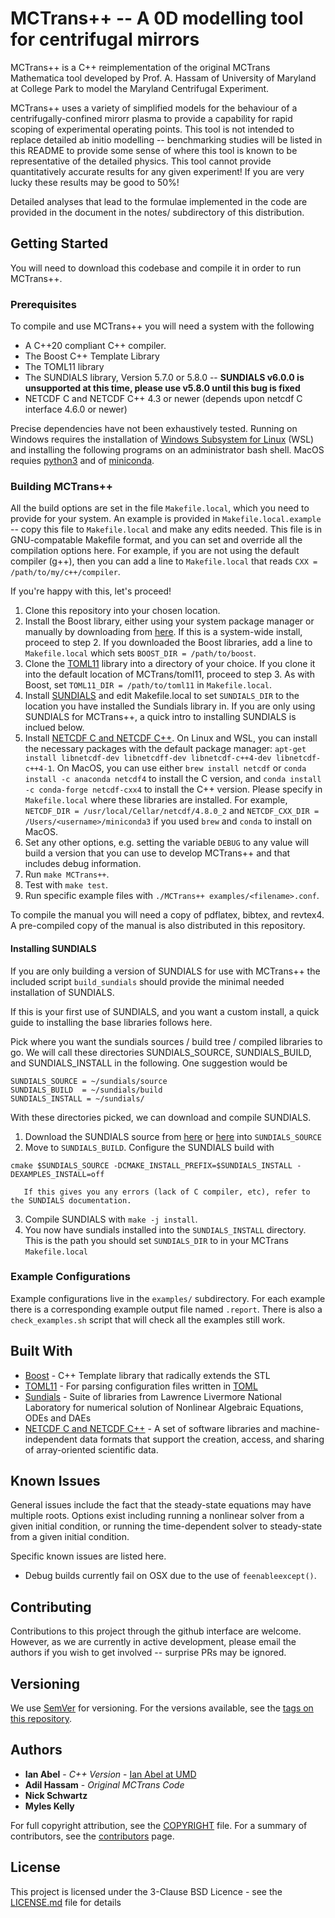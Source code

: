 # MCTrans++ -- A 0D modelling tool for centrifugal mirrors

MCTrans++ is a C++ reimplementation of the original MCTrans Mathematica tool developed by Prof. A. Hassam of
University of Maryland at College Park to model the Maryland Centrifugal Experiment.

MCTrans++ uses a variety of simplified models for the behaviour of a centrifugally-confined mirorr plasma to provide a capability
for rapid scoping of experimental operating points. This tool is not intended to replace detailed ab initio modelling -- benchmarking studies
will be listed in this README to provide some sense of where this tool is known to be representative of the detailed physics. This tool
cannot provide quantitatively accurate results for any given experiment! If you are very lucky these results may be good to 50%!

Detailed analyses that lead to the formulae implemented in the code are provided in the document in the notes/ subdirectory of this distribution.

## Getting Started

You will need to download this codebase and compile it in order to run MCTrans++.

### Prerequisites

To compile and use MCTrans++ you will need a system with the following

 - A C++20 compliant C++ compiler.
 - The Boost C++ Template Library
 - The TOML11 library
 - The SUNDIALS library, Version 5.7.0 or 5.8.0 -- **SUNDIALS v6.0.0 is unsupported at this time, please use v5.8.0 until this bug is fixed**
 - NETCDF C and NETCDF C++ 4.3 or newer (depends upon netcdf C interface 4.6.0 or newer)

Precise dependencies have not been exhaustively tested. Running on Windows requires the installation of [Windows Subsystem for Linux](https://docs.microsoft.com/en-us/windows/wsl/install) (WSL) and installing the following programs on an administrator bash shell. MacOS requies [python3](https://www.python.org/downloads/) and of [miniconda](https://docs.conda.io/projects/conda/en/latest/user-guide/install/macos.html).

### Building MCTrans++

All the build options are set in the file `Makefile.local`, which you need to provide for your system.
An example is provided in `Makefile.local.example` -- copy this file to `Makefile.local` and make any edits needed.
This file is in GNU-compatable Makefile format, and you can set and override all the compilation options here.
For example, if you are not using the default compiler (g++), then you can add a line to `Makefile.local` that reads `CXX = /path/to/my/c++/compiler`.

If you're happy with this, let's proceed!

 1. Clone this repository into your chosen location.
 2. Install the Boost library, either using your system package manager or manually by downloading from [here](https://www.boost.org). If this is a system-wide install,
 proceed to step 2. If you downloaded the Boost libraries, add a line to `Makefile.local` which sets `BOOST_DIR = /path/to/boost`.
 3. Clone the [TOML11](http://github.com/toruniina/toml11) library into a directory of your choice. If you clone it into the default location of MCTrans/toml11, proceed to step 3. As with Boost, set `TOML11_DIR = /path/to/toml11` in `Makefile.local`.
 4. Install [SUNDIALS](https://computing.llnl.gov/projects/sundials) and edit Makefile.local to set `SUNDIALS_DIR` to the location you have installed the Sundials library in. If you are only using SUNDIALS for MCTrans++, a quick intro to installing SUNDIALS is inclued below.
 5. Install [NETCDF C and NETCDF C++](https://www.unidata.ucar.edu/software/netcdf/). On Linux and WSL, you can install the necessary packages with the default package manager: `apt-get install libnetcdf-dev libnetcdff-dev libnetcdf-c++4-dev libnetcdf-c++4-1`. On MacOS, you can use either `brew install netcdf` or `conda install -c anaconda netcdf4` to install the C version, and `conda install -c conda-forge netcdf-cxx4` to install the C++ version. Please specify in `Makefile.local` where these libraries are installed. For example, `NETCDF_DIR = /usr/local/Cellar/netcdf/4.8.0_2` and `NETCDF_CXX_DIR = /Users/<username>/miniconda3` if you used `brew` and `conda` to install on MacOS.
 6. Set any other options, e.g. setting the variable `DEBUG` to any value will build a version that you can use to develop MCTrans++ and that includes debug information.
 7. Run `make MCTrans++`.
 8. Test with `make test`.
 9. Run specific example files with `./MCTrans++ examples/<filename>.conf`.

To compile the manual you will need a copy of pdflatex, bibtex, and revtex4. A pre-compiled copy of the manual is also distributed in this repository.

#### Installing SUNDIALS

If you are only building a version of SUNDIALS for use with MCTrans++ the included script `build_sundials` should provide
the minimal needed installation of SUNDIALS.

If this is your first use of SUNDIALS, and you want a custom install, a quick guide to installing the base libraries follows here.

Pick where you want the sundials sources / build tree / compiled libraries to go. We will call these directories
SUNDIALS_SOURCE, SUNDIALS_BUILD, and SUNDIALS_INSTALL in the following. One suggestion would be
```
SUNDIALS_SOURCE = ~/sundials/source
SUNDIALS_BUILD  = ~/sundials/build
SUNDIALS_INSTALL = ~/sundials/
```

With these directories picked, we can download and compile SUNDIALS.

 1. Download the SUNDIALS source from [here](https://computing.llnl.gov/projects/sundials) or [here](https://github.com/LLNL/sundials) into `SUNDIALS_SOURCE`
 2. Move to `SUNDIALS_BUILD`. Configure the SUNDIALS build with
 ```
 cmake $SUNDIALS_SOURCE -DCMAKE_INSTALL_PREFIX=$SUNDIALS_INSTALL -DEXAMPLES_INSTALL=off
 ```
	   If this gives you any errors (lack of C compiler, etc), refer to the SUNDIALS documentation.
 3. Compile SUNDIALS with `make -j install`.
 4. You now have sundials installed into the `SUNDIALS_INSTALL` directory. This is the path you should set `SUNDIALS_DIR` to in your MCTrans `Makefile.local`


### Example Configurations

Example configurations live in the `examples/` subdirectory. For each example there is a corresponding example output file named `.report`.
There is also a `check_examples.sh` script that will check all the examples still work.

## Built With

* [Boost](http://boost.org) - C++ Template library that radically extends the STL
* [TOML11](http://github.com/toruniina/toml11) - For parsing configuration files written in [TOML](https://github.com/toml-lang/toml)
* [Sundials](https://computing.llnl.gov/projects/sundials) - Suite of libraries from Lawrence Livermore National Laboratory for numerical solution of Nonlinear Algebraic Equations, ODEs and DAEs
* [NETCDF C and NETCDF C++](https://www.unidata.ucar.edu/software/netcdf/) - A set of software libraries and machine-independent data formats that support the creation, access, and sharing of array-oriented scientific data.

## Known Issues

General issues include the fact that the steady-state equations may have multiple roots. Options exist including running a nonlinear solver from a given initial condition, or running the time-dependent solver to steady-state from a given initial condition.

Specific known issues are listed here.

 - Debug builds currently fail on OSX due to the use of `feenableexcept()`.

## Contributing

Contributions to this project through the github interface are welcome. However, as we are currently in active development, please email the authors if you wish to get involved -- surprise PRs may be ignored.

## Versioning

We use [SemVer](http://semver.org/) for versioning. For the versions available, see the [tags on this repository](https://github.com/ianabel/MCTrans/tags).

## Authors

* **Ian Abel** - *C++ Version* - [Ian Abel at UMD](https://ireap.umd.edu/faculty/abel)
* **Adil Hassam** - *Original MCTrans Code*
* **Nick Schwartz**
* **Myles Kelly**

For full copyright attribution, see the [COPYRIGHT](COPYRIGHT) file.
For a summary of contributors, see the [contributors](http://github.com/ianabel/MCTrans/contributors) page.

## License

This project is licensed under the 3-Clause BSD Licence - see the [LICENSE.md](LICENSE.md) file for details
